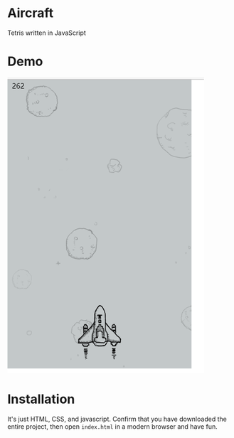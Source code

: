 # Aircraft
Tetris written in JavaScript

# Demo

![tetris](Snipaste.png)
# Installation
It's just HTML, CSS, and javascript. Confirm that you have downloaded the entire project, then open `index.html` in a modern browser and have fun.
